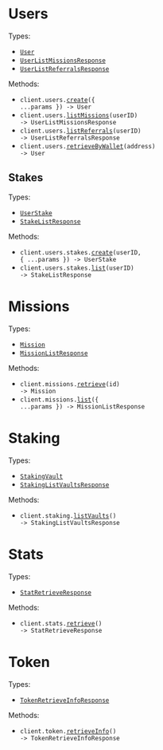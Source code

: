 # Users

Types:

- <code><a href="./src/resources/users/users.ts">User</a></code>
- <code><a href="./src/resources/users/users.ts">UserListMissionsResponse</a></code>
- <code><a href="./src/resources/users/users.ts">UserListReferralsResponse</a></code>

Methods:

- <code title="post /users">client.users.<a href="./src/resources/users/users.ts">create</a>({ ...params }) -> User</code>
- <code title="get /users/{userId}/missions">client.users.<a href="./src/resources/users/users.ts">listMissions</a>(userID) -> UserListMissionsResponse</code>
- <code title="get /users/{userId}/referrals">client.users.<a href="./src/resources/users/users.ts">listReferrals</a>(userID) -> UserListReferralsResponse</code>
- <code title="get /users/wallet/{address}">client.users.<a href="./src/resources/users/users.ts">retrieveByWallet</a>(address) -> User</code>

## Stakes

Types:

- <code><a href="./src/resources/users/stakes.ts">UserStake</a></code>
- <code><a href="./src/resources/users/stakes.ts">StakeListResponse</a></code>

Methods:

- <code title="post /users/{userId}/stakes">client.users.stakes.<a href="./src/resources/users/stakes.ts">create</a>(userID, { ...params }) -> UserStake</code>
- <code title="get /users/{userId}/stakes">client.users.stakes.<a href="./src/resources/users/stakes.ts">list</a>(userID) -> StakeListResponse</code>

# Missions

Types:

- <code><a href="./src/resources/missions.ts">Mission</a></code>
- <code><a href="./src/resources/missions.ts">MissionListResponse</a></code>

Methods:

- <code title="get /missions/{id}">client.missions.<a href="./src/resources/missions.ts">retrieve</a>(id) -> Mission</code>
- <code title="get /missions">client.missions.<a href="./src/resources/missions.ts">list</a>({ ...params }) -> MissionListResponse</code>

# Staking

Types:

- <code><a href="./src/resources/staking.ts">StakingVault</a></code>
- <code><a href="./src/resources/staking.ts">StakingListVaultsResponse</a></code>

Methods:

- <code title="get /staking/vaults">client.staking.<a href="./src/resources/staking.ts">listVaults</a>() -> StakingListVaultsResponse</code>

# Stats

Types:

- <code><a href="./src/resources/stats.ts">StatRetrieveResponse</a></code>

Methods:

- <code title="get /stats">client.stats.<a href="./src/resources/stats.ts">retrieve</a>() -> StatRetrieveResponse</code>

# Token

Types:

- <code><a href="./src/resources/token.ts">TokenRetrieveInfoResponse</a></code>

Methods:

- <code title="get /token/info">client.token.<a href="./src/resources/token.ts">retrieveInfo</a>() -> TokenRetrieveInfoResponse</code>
